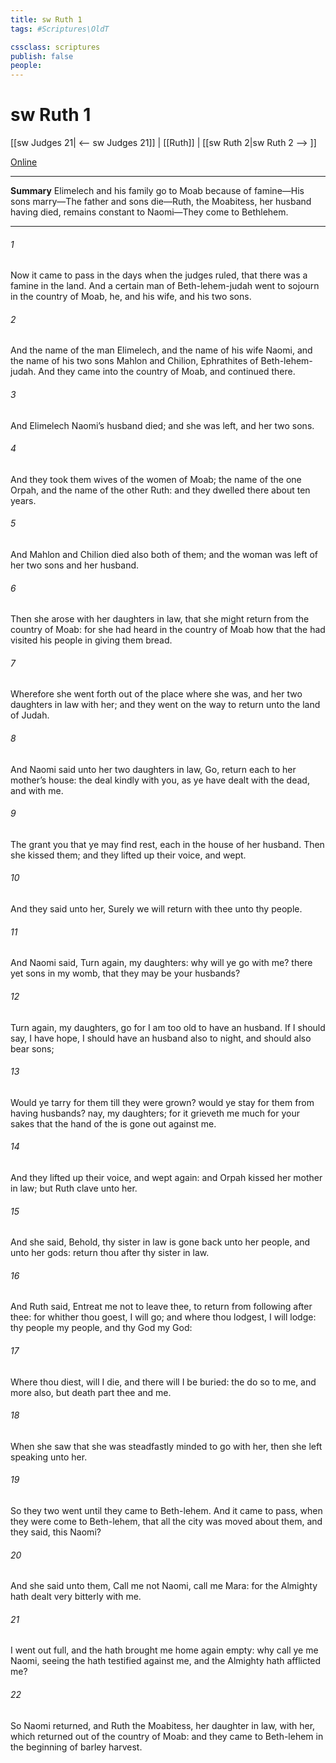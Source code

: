```yaml
---
title: sw Ruth 1
tags: #Scriptures\OldT

cssclass: scriptures
publish: false
people:
---
```


# sw Ruth 1
[[sw Judges 21| <-- sw Judges 21]] | [[Ruth]] | [[sw Ruth 2|sw Ruth 2 --> ]]

[Online](https://churchofjesuschrist.org/study/scriptures/ot/ruth/1?lang=eng)

---
__Summary__
Elimelech and his family go to Moab because of famine—His sons marry—The father and sons die—Ruth, the Moabitess, her husband having died, remains constant to Naomi—They come to Bethlehem.

---
###### 1 
Now it came to pass in the days when the judges ruled, that there was a famine in the land. And a certain man of Beth-lehem-judah went to sojourn in the country of Moab, he, and his wife, and his two sons.

###### 2 
And the name of the man  Elimelech, and the name of his wife Naomi, and the name of his two sons Mahlon and Chilion, Ephrathites of Beth-lehem-judah. And they came into the country of Moab, and continued there.

###### 3 
And Elimelech Naomi’s husband died; and she was left, and her two sons.

###### 4 
And they took them wives of the women of Moab; the name of the one  Orpah, and the name of the other Ruth: and they dwelled there about ten years.

###### 5 
And Mahlon and Chilion died also both of them; and the woman was left of her two sons and her husband.

###### 6 
Then she arose with her daughters in law, that she might return from the country of Moab: for she had heard in the country of Moab how that the  had visited his people in giving them bread.

###### 7 
Wherefore she went forth out of the place where she was, and her two daughters in law with her; and they went on the way to return unto the land of Judah.

###### 8 
And Naomi said unto her two daughters in law, Go, return each to her mother’s house: the  deal kindly with you, as ye have dealt with the dead, and with me.

###### 9 
The  grant you that ye may find rest, each  in the house of her husband. Then she kissed them; and they lifted up their voice, and wept.

###### 10 
And they said unto her, Surely we will return with thee unto thy people.

###### 11 
And Naomi said, Turn again, my daughters: why will ye go with me?  there yet  sons in my womb, that they may be your husbands?

###### 12 
Turn again, my daughters, go  for I am too old to have an husband. If I should say, I have hope,  I should have an husband also to night, and should also bear sons;

###### 13 
Would ye tarry for them till they were grown? would ye stay for them from having husbands? nay, my daughters; for it grieveth me much for your sakes that the hand of the  is gone out against me.

###### 14 
And they lifted up their voice, and wept again: and Orpah kissed her mother in law; but Ruth clave unto her.

###### 15 
And she said, Behold, thy sister in law is gone back unto her people, and unto her gods: return thou after thy sister in law.

###### 16 
And Ruth said, Entreat me not to leave thee,  to return from following after thee: for whither thou goest, I will go; and where thou lodgest, I will lodge: thy people  my people, and thy God my God:

###### 17 
Where thou diest, will I die, and there will I be buried: the  do so to me, and more also,  but death part thee and me.

###### 18 
When she saw that she was steadfastly minded to go with her, then she left speaking unto her.

###### 19 
So they two went until they came to Beth-lehem. And it came to pass, when they were come to Beth-lehem, that all the city was moved about them, and they said,  this Naomi?

###### 20 
And she said unto them, Call me not Naomi, call me Mara: for the Almighty hath dealt very bitterly with me.

###### 21 
I went out full, and the  hath brought me home again empty: why  call ye me Naomi, seeing the  hath testified against me, and the Almighty hath afflicted me?

###### 22 
So Naomi returned, and Ruth the Moabitess, her daughter in law, with her, which returned out of the country of Moab: and they came to Beth-lehem in the beginning of barley harvest.

